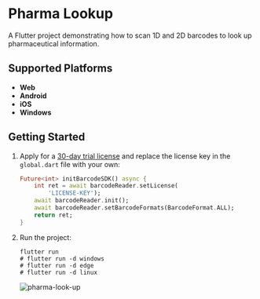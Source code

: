 # Pharma Lookup

A Flutter project demonstrating how to scan 1D and 2D barcodes to look up pharmaceutical information.

## Supported Platforms
- **Web**
- **Android**
- **iOS**
- **Windows**

## Getting Started
1. Apply for a [30-day trial license](https://www.dynamsoft.com/customer/license/trialLicense/?product=dbr) and replace the license key in the `global.dart` file with your own:

    ```dart
    Future<int> initBarcodeSDK() async {
        int ret = await barcodeReader.setLicense(
            'LICENSE-KEY');
        await barcodeReader.init();
        await barcodeReader.setBarcodeFormats(BarcodeFormat.ALL);
        return ret;
    }
    ```

2. Run the project:

    ```
    flutter run
    # flutter run -d windows
    # flutter run -d edge
    # flutter run -d linux
    ```
    ![pharma-look-up](https://github.com/yushulx/pharma-lookup/assets/2202306/c12bcbf0-cf88-4b8b-b97c-94bd1bd56d66)
